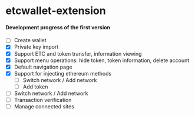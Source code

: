 # etcwallet-extension

#### Development progress of the first version
- [ ] Create wallet
- [x] Private key import
- [x] Support ETC and token transfer, information viewing
- [x] Support menu operations: hide token, token information, delete account
- [x] Default navigation page
- [x] Support for injecting ethereum methods 
    - [ ] Switch network / Add network
    - [ ] Add token
- [ ] Switch network / Add network
- [ ] Transaction verification
- [ ] Manage connected sites
